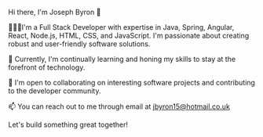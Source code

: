 Hi there, I'm Joseph Byron 👋

🤵🏾‍♂️I'm a Full Stack Developer with expertise in Java, Spring, Angular, React, Node.js, HTML, CSS, and JavaScript. I'm passionate about creating robust and user-friendly software solutions.

🌱 Currently, I'm continually learning and honing my skills to stay at the forefront of technology.

💼 I'm open to collaborating on interesting software projects and contributing to the developer community.

📫 You can reach out to me through email at jbyron15@hotmail.co.uk

Let's build something great together!
